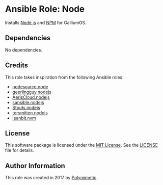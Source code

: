 # Ansible Role: Node

Installs [Node.js](https://nodejs.org) and [NPM](https://www.npmjs.com) for GalliumOS.

## Dependencies

No dependencies.

## Credits

This role takes inspiration from the following Ansible roles:

- [nodesource.node](https://github.com/nodesource/ansible-nodejs-role)
- [geerlingguy.nodejs](https://github.com/geerlingguy/ansible-role-nodejs)
- [AerisCloud.nodejs](https://github.com/AerisCloud/ansible-nodejs)
- [sansible.nodejs](https://github.com/sansible/nodejs)
- [Stouts.nodejs](https://github.com/Stouts/Stouts.nodejs)
- [tersmitten.nodejs](https://github.com/Oefenweb/ansible-nodejs)
- [leanbit.nvm](https://github.com/leanbit/ansible-nvm)

## License

This software package is licensed under the [MIT License](https://opensource.org/licenses/MIT). See the [LICENSE](./LICENSE) file for details.

## Author Information

This role was created in 2017 by [Polymimetic](https://github.com/polymimetic).
